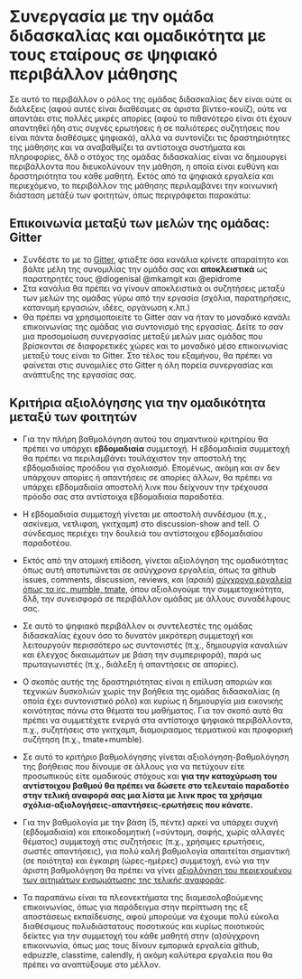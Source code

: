 # Συνεργασία με την ομάδα διδασκαλίας και ομαδικότητα με τους εταίρους σε ψηφιακό περιβάλλον μάθησης

Σε αυτό το περιβάλλον ο ρόλος της ομάδας διδασκαλίας δεν είναι ούτε οι διάλεξεις (αφού αυτές είναι διαθέσιμες σε άριστα βίντεο-κουϊζ), ούτε να απαντάει στις πολλές μικρές απορίες (αφού το πιθανότερο είναι ότι έχουν απαντηθεί ήδη στις συχνές ερωτήσεις ή σε παλιότερες συζητήσεις που είναι πάντα διαθέσιμες ψηφιακά), αλλά να συντονίζει τις δραστηριότητες της μάθησης και να αναβαθμίζει τα αντίστοιχα συστήματα και πληροφορίες, δλδ ο στόχος της ομάδας διδασκαλίας είναι να δημιουργεί περιβάλλοντα που διευκολύνουν την μάθηση, η οποία είναι ευθύνη και δραστηριότητα του κάθε μαθητή. Εκτός από τα ψηφιακά εργαλεία και περιεχόμενο, το περιβάλλον της μάθησης περιλαμβάνει την κοινωνική διάσταση μετάξύ των φοιτητών, όπως περιγράφεται παρακάτω:

## Eπικοινωνία μεταξύ των μελών της ομάδας: Gitter
* Συνδέστε το με το [Gitter](https://gitter.im/), φτιάξτε όσα κανάλια κρίνετε απαραίτητο και βάλτε μέλη της συνομιλίας την ομάδα σας και **αποκλειστικά** ως παρατηρητές τους @diogenisal @mkamgit και @epidrome
* Στα κανάλια θα πρέπει να γίνουν αποκλειστικά οι συζητήσεις μεταξύ των μελών της ομάδας γύρω από την εργασία (σχόλια, παρατηρήσεις, κατανομή εργασιών, ιδέες, οργάνωση κ.λπ.)
* Θα πρέπει να χρησιμοποιείτε το Gitter σαν να ήταν το μοναδικό κανάλι επικοινωνίας της ομάδας για συντονισμό της εργασίας. Δείτε το σαν μια προσομοίωση συνεργασίας μεταξύ μελών μιας ομάδας που βρίσκονται σε διαφορετικές χώρες και το μοναδικό μέσο επικοινωνίας μεταξύ τους είναι το Gitter. Στο τέλος του εξαμήνου, θα πρέπει να φαίνεται στις συνομιλίες στο Gitter η όλη πορεία συνεργασίας και ανάπτυξης της εργασίας σας.

## Κριτήρια αξιολόγησης για την ομαδικότητα μεταξύ των φοιτητών

* Για την πλήρη βαθμολόγηση αυτού του σημαντικού κριτηρίου θα πρέπει να υπάρχει **εβδομαδιαία** συμμετοχή. Η εβδομαδιαία συμμετοχή θα πρέπει να περιλαμβάνει τουλάχιστον την αποστολή της εβδομαδιαίας προόδου για σχολιασμό. Επομένως, ακόμη και αν δεν υπάρχουν απορίες ή απαντήσεις σε απορίες άλλων, θα πρέπει να υπάρχει εβδομαδιαία αποστολή λινκ που δείχνουν την τρέχουσα πρόοδο σας στα αντίστοιχα εβδομαδιαία παραδοτέα.

* Η εβδομαδιαία συμμετοχή γίνεται με αποστολή συνδέσμου (π.χ., ασκίνεμα, νετλιφαη, γκιτχαμπ) στο discussion-show and tell. Ο σύνδεσμος περιέχει την δουλειά του αντίστοιχου εβδομαδιαίου παραδοτέου.

* Εκτός από την ατομική επίδοση, γίνεται αξιολόγηση της ομαδικότητας όπως αυτή αποτυπώνεται σε ασύγχρονα εργαλεία, όπως τα github issues, comments, discussion, reviews, και (αραιά) [σύγχρονα εργαλεία όπως τα irc, mumble, tmate](https://courses-ionio.github.io/help/tools), όπου αξιολογούμε την συμμετοχικότητα, δλδ, την συνεισφορά σε περιβάλλον ομάδας με άλλους συναδέλφους σας. 

* Σε αυτό το ψηφιακό περιβάλλον οι συντελεστές της ομάδας διδασκαλίας έχουν όσο το δυνατόν μικρότερη συμμετοχή και λειτουργούν περισσότερο ως συντονιστές (π.χ., δημιουργία καναλιών και έλεγχος δικαιωμάτων με βάση την συμπεριφορά), παρά ως πρωταγωνιστές (π.χ., διάλεξη ή απαντήσεις σε απορίες). 

* Ο σκοπός αυτής της δραστηριότητας είναι η επίλυση αποριών και τεχνικών δυσκολιών χωρίς την βοήθεια της ομάδας διδασκαλίας (η οποία έχει συντονιστικό ρόλο) και κυρίως η δημιουργία μια εικονικής κοινότητας πάνω στα θέματα του μαθήματος. Για τον σκοπό αυτό θα πρέπει να συμμετέχετε ενεργά στα αντίστοιχα ψηφιακά περιβάλλοντα, π.χ., συζητήσεις στο γκιτχαμπ, διαμοιρασμος τερματικού και προφορική συζήτηση (π.χ., tmate+mumble).

* Σε αυτό το κριτήριο βαθμολόγησης γίνεται αξιολόγηση-βαθμολόγηση της βοήθειας που δίνουμε σε άλλους για να πετύχουν είτε προσωπικούς είτε ομαδικούς στόχους και **για την κατοχύρωση του αντίστοιχου βαθμού θα πρέπει να δώσετε στο τελευταίο παραδοτέο στην τελική αναφορά σας μια λίστα με λινκ προς τα χρήσιμα σχόλια-αξιολογήσεις-απαντήσεις-ερωτήσεις που κάνατε.**

* Για την βαθμολογία με την βάση (5, πέντε) αρκεί να υπάρχει συχνή (εβδομαδιαία) και εποικοδομητική (=σύντομη, σαφής, χωρίς αλλαγές θέματος) συμμετοχή στις συζητήσεις (π.χ., χρήσιμες ερωτήσεις, σωστές απαντήσεις), για πολύ καλή βαθμολογία απαιτείται σημαντική (σε ποιότητα) και έγκαιρη (ώρες-ημέρες) συμμετοχή, ενώ για την άριστη βαθμολόγηση θα πρέπει να γίνει [αξιολόγηση του περιεχομένου των αιτημάτων ενσωμάτωσης της τελικής αναφοράς](https://docs.github.com/en/github/collaborating-with-pull-requests/reviewing-changes-in-pull-requests/about-pull-request-reviews).

* Τα παραπάνω είναι τα πλεονεκτήματα της διαμεσολαβούμενης επικοινωνίας, όπως για παράδειγμα στην περίπτωση της εξ αποστάσεως εκπαίδευσης, αφού μπορούμε να έχουμε πολύ εύκολα διαθέσιμους πολυδιάστατους ποσοτικούς και κυρίως ποιοτικούς δείκτες για την συμμετοχή του κάθε μαθητή στην (α)σύγχρονη επικοινωνία, όπως μας τους δίνουν εμπορικά εργαλεία github, edpuzzle, classtime, calendly, ή ακόμη καλύτερα εργαλεία που θα πρέπει να αναπτύξουμε στο μέλλον. 
